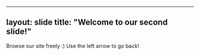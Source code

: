 
---
layout: slide
title: "Welcome to our second slide!"
---
Browse our site freely :) 
Use the left arrow to go back!
